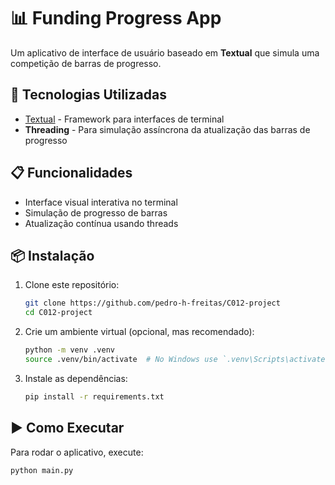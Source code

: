 # 📊 Funding Progress App

Um aplicativo de interface de usuário baseado em **Textual** que simula uma competição de barras de progresso.

## 🚀 Tecnologias Utilizadas

- [Textual](https://github.com/Textualize/textual) - Framework para interfaces de terminal
- **Threading** - Para simulação assíncrona da atualização das barras de progresso

## 📋 Funcionalidades

- Interface visual interativa no terminal
- Simulação de progresso de barras
- Atualização contínua usando threads

## 📦 Instalação

1. Clone este repositório:
   ```bash
   git clone https://github.com/pedro-h-freitas/C012-project
   cd C012-project
   ```

2. Crie um ambiente virtual (opcional, mas recomendado):
   ```bash
   python -m venv .venv
   source .venv/bin/activate  # No Windows use `.venv\Scripts\activate`
   ```

3. Instale as dependências:
   ```bash
   pip install -r requirements.txt
   ```

## ▶️ Como Executar

Para rodar o aplicativo, execute:
```bash
python main.py
```